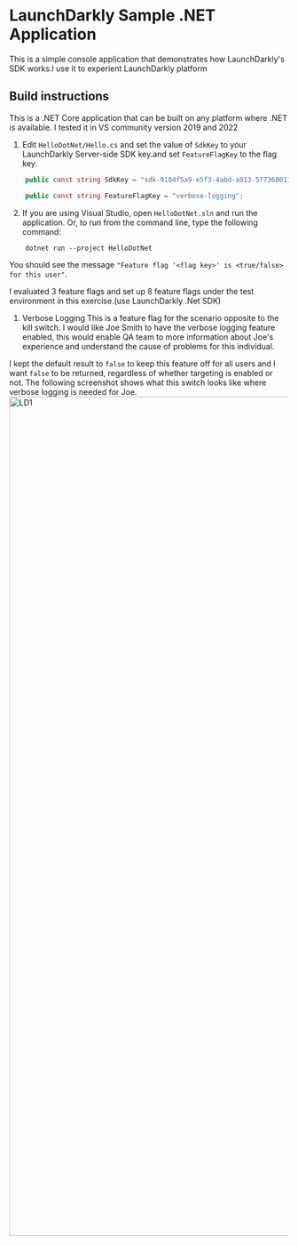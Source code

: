 # LaunchDarkly Sample .NET Application 

This is a simple console application that demonstrates how LaunchDarkly's SDK works.I use it to experient LaunchDarkly platform


## Build instructions 

This is a .NET Core application that can be built on any platform where .NET is available. I tested it in VS community version 2019 and 2022

1. Edit `HelloDotNet/Hello.cs` and set the value of `SdkKey` to your LaunchDarkly  Server-side SDK key.and set `FeatureFlagKey` to the flag key.

```csharp
    public const string SdkKey = "sdk-9104f5a9-e5f3-4abd-a013-57736801777e";

    public const string FeatureFlagKey = "verbose-logging";
```

2. If you are using Visual Studio, open `HelloDotNet.sln` and run the application. Or, to run from the command line, type the following command:

```
    dotnet run --project HelloDotNet
```

You should see the message `"Feature flag '<flag key>' is <true/false> for this user"`.

I evaluated 3 feature flags and set up 8 feature flags under the test environment in this exercise.(use LaunchDarkly .Net SDK)
1. Verbose Logging
This is a feature flag for the scenario opposite to the kill switch. I would like Joe Smith to have the verbose logging feature enabled, this would enable QA team to more information about Joe's experience and understand the cause of problems for this individual.

I kept the default result to `false` to keep this feature off for all users and I want `false` to be returned, regardless of whether targeting is enabled or not.
The following screenshot shows what this switch looks like where verbose logging is needed for Joe.
<img width="1510" alt="LD1" src="https://user-images.githubusercontent.com/50951276/146875396-84770e3e-6216-4dfa-ac7f-dc17cb641890.png">
